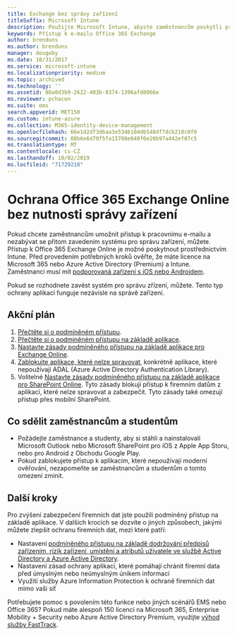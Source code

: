 ```yaml
---
title: Exchange bez správy zařízení
titleSuffix: Microsoft Intune
description: Použijte Microsoft Intune, abyste zaměstnancům poskytli přístup k e-mailu Office 365 Exchange Online bez zavedení systému pro správu zařízení.
keywords: Přístup k e-mailu Office 365 Exchange
author: brenduns
ms.author: brenduns
manager: dougeby
ms.date: 10/31/2017
ms.service: microsoft-intune
ms.localizationpriority: medium
ms.topic: archived
ms.technology: ''
ms.assetid: 88a0d3b9-2622-403b-8374-1396afd8066e
ms.reviewer: pchacon
ms.suite: ems
search.appverid: MET150
ms.custom: intune-azure
ms.collection: M365-identity-device-management
ms.openlocfilehash: 66e1d2df3d6aa3e5346104d6548df7dcb210c0f0
ms.sourcegitcommit: 88b6e6d70f5fa15708e640f6e20b97a442ef07c5
ms.translationtype: MT
ms.contentlocale: cs-CZ
ms.lasthandoff: 10/02/2019
ms.locfileid: "71729218"
---
```

# <a name="protect-office-365-exchange-online-without-requiring-device-management"></a>Ochrana Office 365 Exchange Online bez nutnosti správy zařízení

Pokud chcete zaměstnancům umožnit přístup k pracovnímu e-mailu a nezabývat se přitom zavedením systému pro správu zařízení, můžete. Přístup k Office 365 Exchange Online je možné poskytnout prostřednictvím Intune. Před provedením potřebných kroků ověřte, že máte licence na Microsoft 365 nebo Azure Active Directory (Premium) a Intune. Zaměstnanci musí mít [podporovaná zařízení s iOS nebo Androidem](../fundamentals/supported-devices-browsers.md). 

Pokud se rozhodnete zavést systém pro správu zřízení, můžete. Tento typ ochrany aplikací funguje nezávisle na správě zařízení. 

## <a name="action-plan"></a>Akční plán

1. [Přečtěte si o podmíněném přístupu](conditional-access.md). 
2. [Přečtěte si o podmíněném přístupu na základě aplikace](app-based-conditional-access-intune.md).
3. [Nastavte zásady podmíněného přístupu na základě aplikace pro Exchange Online](app-based-conditional-access-intune-create.md).
4. [Zablokujte aplikace, které nelze spravovat](app-modern-authentication-block.md), konkrétně aplikace, které nepoužívají ADAL (Azure Active Directory Authentication Library).
5. Volitelné [Nastavte zásady podmíněného přístupu na základě aplikace pro SharePoint Online](app-based-conditional-access-intune-create.md). Tyto zásady blokují přístup k firemním datům z aplikací, které nelze spravovat a zabezpečit. Tyto zásady také omezují přístup přes mobilní SharePoint. 

## <a name="what-to-tell-employees-and-students"></a>Co sdělit zaměstnancům a studentům

* Požádejte zaměstnance a studenty, aby si stáhli a nainstalovali Microsoft Outlook nebo Microsoft SharePoint pro iOS z Apple App Storu, nebo pro Android z Obchodu Google Play. 
* Pokud zablokujete přístup k aplikacím, které nepoužívají moderní ověřování, nezapomeňte se zaměstnancům a studentům o tomto omezení zmínit. 

## <a name="next-steps"></a>Další kroky

Pro zvýšení zabezpečení firemních dat jste použili podmíněný přístup na základě aplikace. V dalších krocích se dozvíte o jiných způsobech, jakými můžete zlepšit ochranu firemních dat, mezi které patří: 

* Nastavení [podmíněného přístupu na základě dodržování předpisů zařízením, rizik zařízení, umístění a atributů uživatele ve službě Active Directory a Azure Active Directory](https://docs.microsoft.com/azure/active-directory/active-directory-conditional-access-azure-portal).  
* Nastavení zásad ochrany aplikací, které pomáhají chránit firemní data před úmyslným nebo neúmyslným únikem informací 
* Využití služby Azure Information Protection k ochraně firemních dat mimo vaši síť 

Potřebujete pomoc s povolením této funkce nebo jiných scénářů EMS nebo Office 365? Pokud máte alespoň 150 licencí na Microsoft 365, Enterprise Mobility + Security nebo Azure Active Directory Premium, využijte [výhod služby FastTrack](https://docs.microsoft.com/enterprise-mobility-security/solutions/enterprise-mobility-fasttrack-program). 
